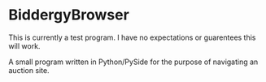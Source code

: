# BiddergyBrowser

This is currently a test program. I have no expectations or guarentees this will work.

A small program written in Python/PySide for the purpose of navigating an auction site.
